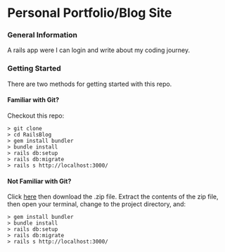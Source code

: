 # Personal Portfolio/Blog Site

### General Information

A rails app were I can login and write about my coding journey.

### Getting Started

There are two methods for getting started with this repo.

#### Familiar with Git?
Checkout this repo:

```
> git clone
> cd RailsBlog
> gem install bundler
> bundle install
> rails db:setup
> rails db:migrate
> rails s http://localhost:3000/
```

#### Not Familiar with Git?
Click [here](https://github.com/Awadje/RailsBlog/archive/master.zip) then download the .zip file.  Extract the contents of the zip file, then open your terminal, change to the project directory, and:

```
> gem install bundler
> bundle install
> rails db:setup
> rails db:migrate
> rails s http://localhost:3000/
```
